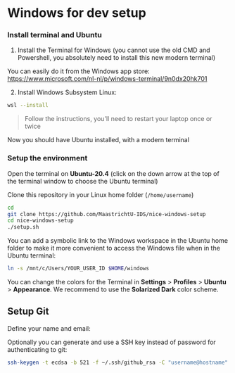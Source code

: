 # Windows for dev setup

### Install terminal and Ubuntu

1. Install the Terminal for Windows (you cannot use the old CMD and Powershell, you absolutely need to install this new modern terminal)

You can easily do it from the Windows app store: https://www.microsoft.com/nl-nl/p/windows-terminal/9n0dx20hk701

2. Install Windows Subsystem Linux:

```bash
wsl --install
```

> Follow the instructions, you'll need to restart your laptop once or twice

Now you should have Ubuntu installed, with a modern terminal

### Setup the environment

Open the terminal on **Ubuntu-20.4** (click on the down arrow at the top of the terminal window to choose the Ubuntu terminal)

Clone this repository in your Linux home folder (`/home/username`)

```bash
cd
git clone https://github.com/MaastrichtU-IDS/nice-windows-setup
cd nice-windows-setup
./setup.sh
```

You can add a symbolic link to the Windows workspace in the Ubuntu home folder to make it more convenient to access the Windows file when in the Ubuntu terminal:

```bash
ln -s /mnt/c/Users/YOUR_USER_ID $HOME/windows
```

You can change the colors for the Terminal in **Settings** > **Profiles** > **Ubuntu** > **Appearance**. We recommend to use the  **Solarized Dark** color scheme.


## Setup Git

Define your name and email:


Optionally you can generate and use a SSH key instead of password for authenticating to git:

```bash
ssh-keygen -t ecdsa -b 521 -f ~/.ssh/github_rsa -C "username@hostname"
```